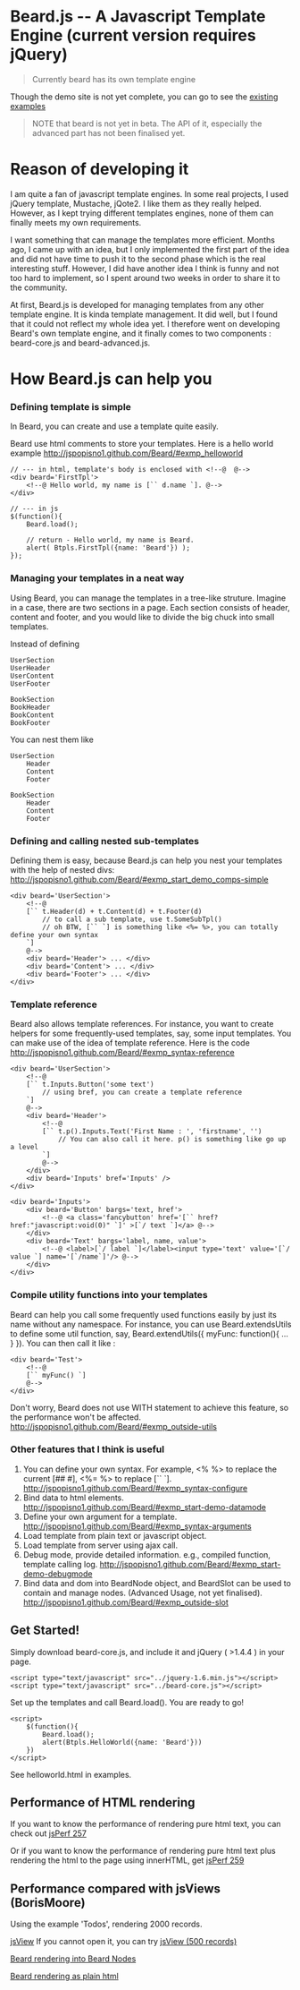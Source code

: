 # Beard.js -- A Javascript Template Engine (current version requires jQuery)

> Currently beard has its own template engine

Though the demo site is not yet complete, you can go to see the
<a href="http://jspopisno1.github.com/Beard" target="_blank">existing examples</a>

> NOTE that beard is not yet in beta. The API of it, especially the advanced part has not been finalised yet.

# Reason of developing it

I am quite a fan of javascript template engines.  In some real projects, I used jQuery template, Mustache, jQote2.
I like them as they really helped. However, as I kept trying different templates engines, none of them can finally
meets my own requirements.

I want something that can manage the templates more efficient. Months ago, I came up with an idea, but I only
implemented the first part of the idea and did not have time
to push it to the second phase which is the real interesting stuff. However, I did have another idea I think
is funny and not too hard to implement, so I spent around two weeks in order to share it to the community.

At first, Beard.js is developed for managing templates from any other template engine. It is kinda template management.
It did well, but I found that it could not reflect my whole idea yet. I therefore went on developing Beard's own
template engine, and it finally comes to two components : beard-core.js and beard-advanced.js.

# How Beard.js can help you

### Defining template is simple

In Beard, you can create and use a template quite easily.

Beard use html comments to store your templates. Here is a hello world example
http://jspopisno1.github.com/Beard/#exmp_helloworld

	// --- in html, template's body is enclosed with <!--@  @-->
	<div beard='FirstTpl'>
		<!--@ Hello world, my name is [`` d.name `]. @-->
	</div>

	// --- in js
	$(function(){
		Beard.load();

		// return - Hello world, my name is Beard.
		alert( Btpls.FirstTpl({name: 'Beard'}) );
	});

### Managing your templates in a neat way

Using Beard, you can manage the templates in a tree-like struture. Imagine in a case, there are two sections in a page.
Each section consists of header, content and footer, and you would like to divide the big chuck into small templates.

Instead of defining

	UserSection
	UserHeader
	UserContent
	UserFooter

	BookSection
	BookHeader
	BookContent
	BookFooter

You can nest them like

	UserSection
		Header
		Content
		Footer

	BookSection
		Header
		Content
		Footer

### Defining and calling nested sub-templates

Defining them is easy, because Beard.js can help you nest your templates with the help of nested divs:
http://jspopisno1.github.com/Beard/#exmp_start_demo_comps-simple

	<div beard='UserSection'>
		<!--@
		[`` t.Header(d) + t.Content(d) + t.Footer(d)
			// to call a sub template, use t.SomeSubTpl()
			// oh BTW, [`` `] is something like <%= %>, you can totally define your own syntax
		`]
		@-->
		<div beard='Header'> ... </div>
		<div beard='Content'> ... </div>
		<div beard='Footer'> ... </div>
	</div>

### Template reference

Beard also allows template references. For instance, you want to create helpers for some frequently-used templates,
say, some input templates. You can make use of the idea of template reference. Here is the code
http://jspopisno1.github.com/Beard/#exmp_syntax-reference


	<div beard='UserSection'>
		<!--@
		[`` t.Inputs.Button('some text')
			// using bref, you can create a template reference
		`]
		@-->
		<div beard='Header'>
			<!--@
			[`` t.p().Inputs.Text('First Name : ', 'firstname', '')
				// You can also call it here. p() is something like go up a level
			`]
			@-->
		</div>
		<div beard='Inputs' bref='Inputs' />
	</div>

	<div beard='Inputs'>
		<div beard='Button' bargs='text, href'>
			<!--@ <a class='fancybutton' href='[`` href?href:"javascript:void(0)" `]' >[`/ text `]</a> @-->
		</div>
		<div beard='Text' bargs='label, name, value'>
			<!--@ <label>[`/ label `]</label><input type='text' value='[`/ value `] name='[`/name`]'/> @-->
		</div>
	</div>

### Compile utility functions into your templates

Beard can help you call some frequently used functions easily by just its name without any namespace. For instance,
you can use Beard.extendsUtils to define some util function, say, Beard.extendUtils({ myFunc: function(){ ... } }).
You can then call it like :

	<div beard='Test'>
		<!--@
		[`` myFunc() `]
		@-->
	</div>

Don't worry, Beard does not use WITH statement to achieve this feature, so the performance won't be affected.
http://jspopisno1.github.com/Beard/#exmp_outside-utils

### Other features that I think is useful

1. You can define your own syntax. For example, <% %> to replace the current [## #], <%= %> to replace [\`\` \`]. http://jspopisno1.github.com/Beard/#exmp_syntax-configure
2. Bind data to html elements. http://jspopisno1.github.com/Beard/#exmp_start-demo-datamode
3. Define your own argument for a template. http://jspopisno1.github.com/Beard/#exmp_syntax-arguments
4. Load template from plain text or javascript object.
5. Load template from server using ajax call.
6. Debug mode, provide detailed information. e.g., compiled function, template calling log. http://jspopisno1.github.com/Beard/#exmp_start-demo-debugmode
7. Bind data and dom into BeardNode object, and BeardSlot can be used to contain and manage nodes. (Advanced Usage, not yet finalised). http://jspopisno1.github.com/Beard/#exmp_outside-slot

## Get Started!

Simply download beard-core.js, and include it and jQuery ( >1.4.4 ) in your page.

    <script type="text/javascript" src="../jquery-1.6.min.js"></script>
    <script type="text/javascript" src="../beard-core.js"></script>

Set up the templates and call Beard.load(). You are ready to go!

    <script>
        $(function(){
            Beard.load();
            alert(Btpls.HelloWorld({name: 'Beard'}))
        })
    </script>

See helloworld.html in examples.

## Performance of HTML rendering

If you want to know the performance of rendering pure html text, you can check out
<a href="http://jsperf.com/dom-vs-innerhtml-based-templating/257" target="_blank">jsPerf 257</a>

Or if you want to know the performance of rendering pure html text plus rendering the html to the page using innerHTML, get
<a href="http://jsperf.com/dom-vs-innerhtml-based-templating/259" target="_blank">jsPerf 259</a>

## Performance compared with jsViews (BorisMoore)

Using the example 'Todos', rendering 2000 records.

<a href="http://jspopisno1.github.com/Beard/compare/jsView-todos.html" target="_blank">jsView</a> If you cannot open it, you can try
<a href="http://jspopisno1.github.com/Beard/compare/jsView-todos_500.html" target="_blank">jsView (500 records)</a>

<a href="http://jspopisno1.github.com/Beard/compare/beard-todos_advanced_huge.html" target="_blank">Beard rendering into Beard Nodes</a>

<a href="http://jspopisno1.github.com/Beard/compare/beard-todos_core.html" target="_blank">Beard rendering as plain html</a>




